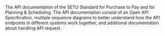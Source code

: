 The API documentation of the SETU Standard for Purchase to Pay and for Planning & Scheduling. The API documentation consist of an Open API Specification, multiple sequence diagrams to better understand how the API endpoints in different systems work together, and additional documentation about handling API request. 